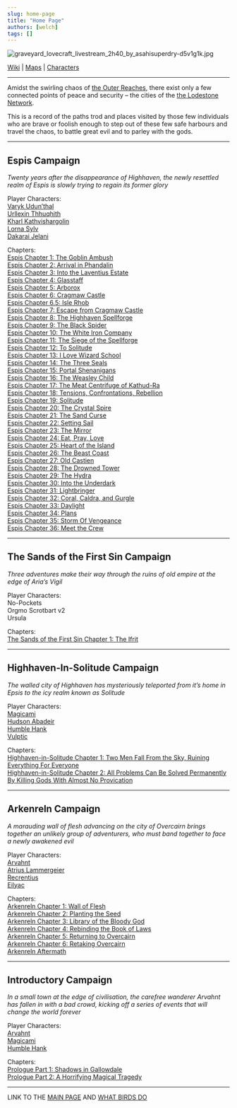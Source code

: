 ```yaml
---
slug: home-page
title: "Home Page"
authors: [welch]
tags: []
---
```


![graveyard_lovecraft_livestream_2h40_by_asahisuperdry-d5v1g1k.jpg](https://db4sgowjqfwig.cloudfront.net/campaigns/95949/assets/354532/graveyard_lovecraft_livestream_2h40_by_asahisuperdry-d5v1g1k.jpg?1407071148 "graveyard_lovecraft_livestream_2h40_by_asahisuperdry-d5v1g1k.jpg")
 
[Wiki](/wikis/main-page) | [Maps](https://graveyard-world.obsidianportal.com/maps) | [Characters](https://graveyard-world.obsidianportal.com/characters)
 
* * *
 
Amidst the swirling chaos of [the Outer Reaches](/wikis/the-outer-reaches), there exist only a few connected points of peace and security – the cities of the [the Lodestone Network](/wikis/the-lodestone-network).
 
This is a record of the paths trod and places visited by those few individuals who are brave or foolish enough to step out of these few safe harbours and travel the chaos, to battle great evil and to parley with the gods.
 
* * *
 
## Espis Campaign
 
*Twenty years after the disappearance of Highhaven, the newly resettled realm of Espis is slowly trying to regain its former glory*
 
Player Characters:  
 [Varyk Udun’thal](/characters/varyk)  
 [Urllexin Thhuqhith](/characters/urllexin)  
 [Kharl Kathvishargolin](/characters/kharl)  
 [Lorna Sylv](/characters/lorna)  
 [Dakarai Jelani](/characters/dakarai)
 
Chapters:  
 [Espis Chapter 1: The Goblin Ambush](https://graveyard-world.obsidianportal.com/adventure-log/espis-chapter-1-the-goblin-ambush)  
 [Espis Chapter 2: Arrival in Phandalin](https://graveyard-world.obsidianportal.com/posts/espis-chapter-2-arrival-in-phandalin)  
 [Espis Chapter 3: Into the Laventius Estate](https://graveyard-world.obsidianportal.com/adventure-log/espis-chapter-3-into-the-laventius-estate)  
 [Espis Chapter 4: Glasstaff](https://graveyard-world.obsidianportal.com/adventure-log/espis-chapter-4-glasstaff)  
 [Espis Chapter 5: Arborox](https://graveyard-world.obsidianportal.com/adventure-log/espis-chapter-5-arborox)  
 [Espis Chapter 6: Cragmaw Castle](https://graveyard-world.obsidianportal.com/adventure-log/espis-chapter-6-cragmaw-castle)  
 [Espis Chapter 6.5: Isle Rhob](https://graveyard-world.obsidianportal.com/adventure-log/espis-chapter-65-isle-rhob)  
 [Espis Chapter 7: Escape from Cragmaw Castle](https://graveyard-world.obsidianportal.com/adventure-log/espis-chapter-7-escape-from-cragmaw-castle)  
 [Espis Chapter 8: The Highhaven Spellforge](https://graveyard-world.obsidianportal.com/adventure-log/espis-chapter-8-highhaven-spellforge)  
 [Espis Chapter 9: The Black Spider](https://graveyard-world.obsidianportal.com/adventure-log/espis-chapter-9-the-black-spider)  
 [Espis Chapter 10: The White Iron Company](https://graveyard-world.obsidianportal.com/adventure-log/espis-chapter-10-the-white-iron-company)  
 [Espis Chapter 11: The Siege of the Spellforge](https://graveyard-world.obsidianportal.com/adventure-log/espis-chapter-11-the-siege-of-the-spellforge)  
 [Espis Chapter 12: To Solitude](https://graveyard-world.obsidianportal.com/adventure-log/espis-chapter-12-to-solitude)  
 [Espis Chapter 13: I Love Wizard School](https://graveyard-world.obsidianportal.com/adventure-log/espis-chapter-13-i-love-wizard-school)  
 [Espis Chapter 14: The Three Seals](https://graveyard-world.obsidianportal.com/adventure-log/espis-chapter-14-the-three-seals)  
 [Espis Chapter 15: Portal Shenanigans](https://graveyard-world.obsidianportal.com/adventure-log/espis-chapter-15-portal-shenanigans)  
 [Espis Chapter 16: The Weasley Child](https://graveyard-world.obsidianportal.com/posts/espis-chapter-16-the-weasley-child)  
 [Espis Chapter 17: The Meat Centrifuge of Kathud-Ra](https://graveyard-world.obsidianportal.com/adventure-log/espis-chapter-17-the-meatcentrifuge-of-kathud-ra)  
 [Espis Chapter 18: Tensions, Confrontations, Rebellion](https://graveyard-world.obsidianportal.com/adventure-log/espis-chapter-17-tensions-confrontations-rebellion)  
 [Espis Chapter 19: Solitude](https://graveyard-world.obsidianportal.com/adventure-log/espis-chapter-19-solitude)  
 [Espis Chapter 20: The Crystal Spire](https://graveyard-world.obsidianportal.com/adventure-log/espis-chapter-20-the-crystal-spire)  
 [Espis Chapter 21: The Sand Curse](https://graveyard-world.obsidianportal.com/adventure-log/espis-chapter-21-the-sand-curse)  
 [Espis Chapter 22: Setting Sail](https://graveyard-world.obsidianportal.com/adventure-log/espis-chapter-21-setting-sail)  
 [Espis Chapter 23: The Mirror](https://graveyard-world.obsidianportal.com/adventure-log/espis-chapter-23-the-mirror)  
 [Espis Chapter 24: Eat, Pray, Love](https://graveyard-world.obsidianportal.com/adventure-log/espis-chapter-24-eat-pray-love)  
 [Espis Chapter 25: Heart of the Island](https://graveyard-world.obsidianportal.com/adventure-log/espis-chapter-25-heart-of-the-island)  
 [Espis Chapter 26: The Beast Coast](https://graveyard-world.obsidianportal.com/adventure-log/espis-chapter-26-the-beast-coast)  
 [Espis Chapter 27: Old Castien](https://graveyard-world.obsidianportal.com/adventure-log/espis-chapter-26-old-castien)  
 [Espis Chapter 28: The Drowned Tower](https://graveyard-world.obsidianportal.com/adventure-log/espis-chapter-28-the-drowned-tower)  
 [Espis Chapter 29: The Hydra](https://graveyard-world.obsidianportal.com/adventure-log/espis-chapter-29-the-hydra)  
 [Espis Chapter 30: Into the Underdark](https://graveyard-world.obsidianportal.com/adventure-log/espis-chapter-30-into-the-underdark)  
 [Espis Chapter 31: Lightbringer](https://graveyard-world.obsidianportal.com/adventure-log/espis-chapter-31-lightbringer)  
 [Espis Chapter 32: Coral, Caldra, and Gurgle](https://graveyard-world.obsidianportal.com/adventure-log/espis-chapter-32-coral-caldra-and-gurgle)  
 [Espis Chapter 33: Daylight](https://graveyard-world.obsidianportal.com/adventure-log/espis-chapter-33-daylight)  
 [Espis Chapter 34: Plans](https://graveyard-world.obsidianportal.com/adventure-log/espis-chapter-34-plans)  
 [Espis Chapter 35: Storm Of Vengeance](https://graveyard-world.obsidianportal.com/adventure-log/espis-chapter-35-storm-of-vengeance)  
 [Espis Chapter 36: Meet the Crew](https://graveyard-world.obsidianportal.com/adventure-log/espis-chapter-36-meet-the-crew)
 
* * *
 
## The Sands of the First Sin Campaign
 
*Three adventures make their way through the ruins of old empire at the edge of Aria’s Vigil*
 
Player Characters:  
 No-Pockets  
 Orgmo Scrotbart v2  
 Ursula
 
Chapters:  
 [The Sands of the First Sin Chapter 1: The Ifrit](https://graveyard-world.obsidianportal.com/posts/the-sands-of-the-first-sin-chapter-1)
 
* * *
 
## Highhaven-In-Solitude Campaign
 
*The walled city of Highhaven has mysteriously teleported from it’s home in Epsis to the icy realm known as Solitude*
 
Player Characters:  
 [Magicami](/characters/magicami)  
 [Hudson Abadeir](/characters/hudson)  
 [Humble Hank](/characters/humble-hank)  
 [Vulptic](/characters/vulptic)
 
Chapters:  
 [Highhaven-in-Solitude Chapter 1: Two Men Fall From the Sky, Ruining Everything For Everyone](https://graveyard-world.obsidianportal.com/adventure-log/highhaven-in-solitude-chapter-1)  
 [Highhaven-in-Solitude Chapter 2: All Problems Can Be Solved Permanently By Killing Gods With Almost No Provication](https://graveyard-world.obsidianportal.com/adventure-log/highhaven-in-solitude-chapter-2)
 
* * *
 
## Arkenreln Campaign
 
*A marauding wall of flesh advancing on the city of Overcairn brings together an unlikely group of adventurers, who must band together to face a newly awakened evil*
 
Player Characters:  
 [Arvahnt](/characters/arvahnt)  
 [Atrius Lammergeier](/characters/atrius)  
 [Recrentius](/characters/recrentius)  
 [Eilyac](/characters/eilyac)
 
Chapters:  
 [Arkenreln Chapter 1: Wall of Flesh](https://graveyard-world.obsidianportal.com/posts/chapter-1)  
 [Arkenreln Chapter 2: Planting the Seed](https://graveyard-world.obsidianportal.com/posts/chapter-2-planting-the-seed)  
 [Arkenreln Chapter 3: Library of the Bloody God](https://graveyard-world.obsidianportal.com/posts/chapter-3-library-of-the-bloody-god)  
 [Arkenreln Chapter 4: Rebinding the Book of Laws](https://graveyard-world.obsidianportal.com/posts/chapter-4-rebinding-the-book-of-laws)  
 [Arkenreln Chapter 5: Returning to Overcairn](https://graveyard-world.obsidianportal.com/posts/chapter-5-returning-to-overcairn)  
 [Arkenreln Chapter 6: Retaking Overcairn](https://graveyard-world.obsidianportal.com/posts/highhaven-in-solitude-chapter-3)  
 [Arkenreln Aftermath](https://graveyard-world.obsidianportal.com/posts/arkenreln-aftermath)
 
* * *
 
## Introductory Campaign
 
*In a small town at the edge of civilisation, the carefree wanderer Arvahnt has fallen in with a bad crowd, kicking off a series of events that will change the world forever*
 
Player Characters:  
 [Arvahnt](/characters/arvahnt)  
 [Magicami](/characters/magicami)  
 [Humble Hank](/characters/humble-hank)
 
Chapters:  
 [Prologue Part 1: Shadows in Gallowdale](https://graveyard-world.obsidianportal.com/adventure-log/prologue-part-1)  
 [Prologue Part 2: A Horrifying Magical Tragedy](https://graveyard-world.obsidianportal.com/adventure-log/prologue-part-2)
 
* * *
 
LINK TO THE [MAIN PAGE](/wikis/main-page) AND [WHAT BIRDS DO](/wikis/lammergeier)